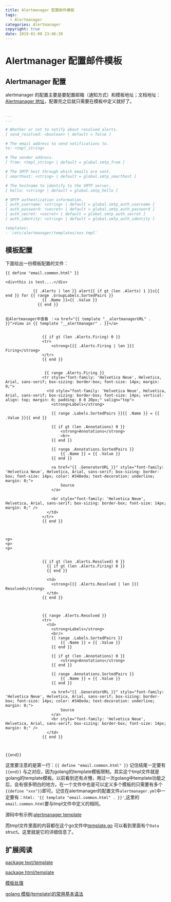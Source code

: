 ```yaml
---
title: Alertmanager 配置邮件模板
tags:
  - Alertmanager
categories: Alertmanager
copyright: true
date: 2019-01-08 23:46:39
---
```



# Alertmanager 配置邮件模板

## Alertmanager 配置

alertmanager 的配置主要是要配置邮箱（通知方式）和模板地址；文档地址：[Alertmanager 地址](https://prometheusAio/docs/alerting/configuration/#email_config)，配置完之后就只需要在模板中定义就好了。

<!-- more -->

```yaml

...
...

# Whether or not to notify about resolved alerts.
[ send_resolved: <boolean> | default = false ]

# The email address to send notifications to.
to: <tmpl_string>

# The sender address.
[ from: <tmpl_string> | default = global.smtp_from ]

# The SMTP host through which emails are sent.
[ smarthost: <string> | default = global.smtp_smarthost ]

# The hostname to identify to the SMTP server.
[ hello: <string> | default = global.smtp_hello ]

# SMTP authentication information.
[ auth_username: <string> | default = global.smtp_auth_username ]
[ auth_password: <secret> | default = global.smtp_auth_password ]
[ auth_secret: <secret> | default = global.smtp_auth_secret ]
[ auth_identity: <string> | default = global.smtp_auth_identity ]

templates:
- '/etc/alertmanager/templates/xxx.tmpl'
```

## 模板配置

下面给出一份模板配置的文件：

```tmpl
{{ define "email.common.html" }}

<div>this is test....</div>

            {{ .Alerts | len }} alert{{ if gt (len .Alerts) 1 }}s{{ end }} for {{ range .GroupLabels.SortedPairs }}
                {{ .Name }}={{ .Value }}
              {{ end }}


在Alertmanager中查看 ：<a href="{{ template "__alertmanagerURL" . }}">View in {{ template "__alertmanager" . }}</a>


                {{ if gt (len .Alerts.Firing) 0 }}
                <tr>
                    <strong>[{{ .Alerts.Firing | len }}] Firing</strong>
                </tr>
                {{ end }}


                 {{ range .Alerts.Firing }}
                <tr style="font-family: 'Helvetica Neue', Helvetica, Arial, sans-serif; box-sizing: border-box; font-size: 14px; margin: 0;">
                  <td style="font-family: 'Helvetica Neue', Helvetica, Arial, sans-serif; box-sizing: border-box; font-size: 14px; vertical-align: top; margin: 0; padding: 0 0 20px;" valign="top">
                    <strong>Labels</strong>

                    {{ range .Labels.SortedPairs }}{{ .Name }} = {{ .Value }}{{ end }}

                    {{ if gt (len .Annotations) 0 }}
                        <strong>Annotations</strong>
                        <br>
                    {{ end }}
                    
                    {{ range .Annotations.SortedPairs }}
                        {{ .Name }} = {{ .Value }}
                    {{ end }}

                    <a href="{{ .GeneratorURL }}" style="font-family: 'Helvetica Neue', Helvetica, Arial, sans-serif; box-sizing: border-box; font-size: 14px; color: #348eda; text-decoration: underline; margin: 0;">
                        Source
                    </a>
                        
                    <br style="font-family: 'Helvetica Neue', Helvetica, Arial, sans-serif; box-sizing: border-box; font-size: 14px; margin: 0;" />
                  </td>
                </tr>
                {{ end }}



<p>
<p>
<p>


                {{ if gt (len .Alerts.Resolved) 0 }}
                  {{ if gt (len .Alerts.Firing) 0 }}
                  {{ end }}

                  <td>
                    <strong>[{{ .Alerts.Resolved | len }}] Resolved</strong>
                  </td>
                {{ end }}



                {{ range .Alerts.Resolved }}
                <tr>
                  <td>
                    <strong>Labels</strong>
                    <br/>
                    {{ range .Labels.SortedPairs }}
                        {{ .Name }} = {{ .Value }}
                    {{ end }}
                    
                    {{ if gt (len .Annotations) 0 }}
                        <strong>Annotations</strong>
                    {{ end }}

                    {{ range .Annotations.SortedPairs }}
                        {{ .Name }} = {{ .Value }}
                    {{ end }}

                    <a href="{{ .GeneratorURL }}" style="font-family: 'Helvetica Neue', Helvetica, Arial, sans-serif; box-sizing: border-box; font-size: 14px; color: #348eda; text-decoration: underline; margin: 0;">
                        Source
                    </a>
                    <br style="font-family: 'Helvetica Neue', Helvetica, Arial, sans-serif; box-sizing: border-box; font-size: 14px; margin: 0;" />
                  </td>
                {{ end }}



{{end}}
```

这里要注意的是第一行：`{{ define "email.common.html" }}` 记住结尾一定要有`{{end}}` 与之对应，因为golang的template模板限制。其实这个tmpl文件就是golang的template模板。以前看到还有点懵，用过一次golang中template功能之后，会有很多明白的地方。在一个文件中也是可以定义多个模板的只需要有多个`{{define "xxx"}}`即可。记住在alertmanager的配置文件`alertmanager.yml`中一定要有：`html: '{{ template "email.common.html" . }}'`,这里的`email.common.html`要与tmpl文件中定义的相同。

源码中有示例:[alertmanager template](https://github.com/prometheus/alertmanager/blob/master/template/default.tmpl)


而tmpl文件里面的内容都在这个go文件中[template.go](https://github.com/prometheus/alertmanager/blob/master/template/template.go) 可以看到里面有个`Data` struct。这里就是它的详细信息了。

## 扩展阅读

[package text/template](https://godoc.org/text/template)

[package html/template](https://golang.org/pkg/html/template/)

[模板处理](https://astaxie.gitbooks.io/build-web-application-with-golang/zh/07.4.html)

[golang 模板(template)的常用基本语法](https://www.kancloud.cn/cserli/golang/531904)
